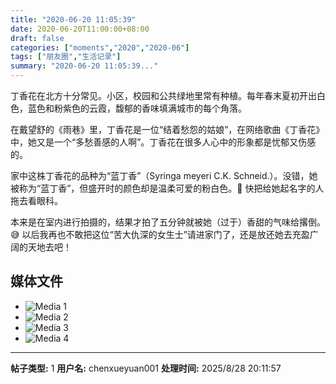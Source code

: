 ```yaml
---
title: "2020-06-20 11:05:39"
date: 2020-06-20T11:00:00+08:00
draft: false
categories: ["moments","2020","2020-06"]
tags: ["朋友圈","生活记录"]
summary: "2020-06-20 11:05:39..."
---
```


丁香花在北方十分常见。小区，校园和公共绿地里常有种植。每年春末夏初开出白色，蓝色和粉紫色的云霞，馥郁的香味填满城市的每个角落。

在戴望舒的《雨巷》里，丁香花是一位“结着愁怨的姑娘”，在网络歌曲《丁香花》中，她又是一个“多愁善感的人啊”。丁香花在很多人心中的形象都是忧郁又伤感的。

家中这株丁香花的品种为“蓝丁香”（Syringa meyeri C.K. Schneid.）。没错，她被称为“蓝丁香”，但盛开时的颜色却是温柔可爱的粉白色。🤣 快把给她起名字的人拖去看眼科。

本来是在室内进行拍摄的，结果才拍了五分钟就被她（过于）香甜的气味给撂倒。😅 以后我再也不敢把这位“苦大仇深的女生士”请进家门了，还是放还她去充盈广阔的天地去吧！

## 媒体文件

- ![Media 1](/Moments/photos/2020-06-20/202006201105390.jpg)
- ![Media 2](/Moments/photos/2020-06-20/202006201105391.jpg)
- ![Media 3](/Moments/photos/2020-06-20/202006201105392.jpg)
- ![Media 4](/Moments/photos/2020-06-20/202006201105393.jpg)

---

**帖子类型:** 1
**用户名:** chenxueyuan001
**处理时间:** 2025/8/28 20:11:57